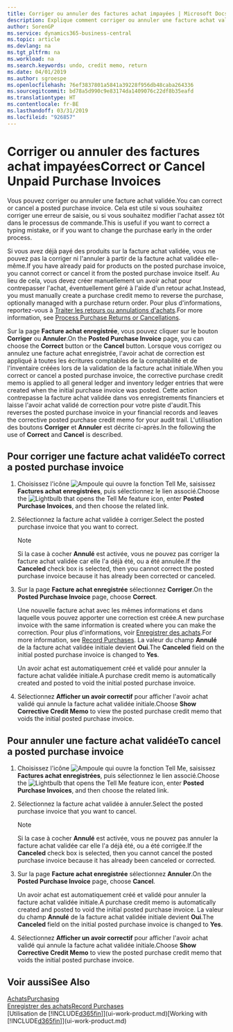```yaml
---
title: Corriger ou annuler des factures achat impayées | Microsoft Docs
description: Explique comment corriger ou annuler une facture achat validée et créer automatiquement un avoir achat.
author: SorenGP
ms.service: dynamics365-business-central
ms.topic: article
ms.devlang: na
ms.tgt_pltfrm: na
ms.workload: na
ms.search.keywords: undo, credit memo, return
ms.date: 04/01/2019
ms.author: sgroespe
ms.openlocfilehash: 76ef3837801a5841a39228f956db48caba264336
ms.sourcegitcommit: bd78a5d990c9e83174da1409076c22df8b35eafd
ms.translationtype: HT
ms.contentlocale: fr-BE
ms.lasthandoff: 03/31/2019
ms.locfileid: "926857"
---
```

# <a name="correct-or-cancel-unpaid-purchase-invoices"></a><span data-ttu-id="0e18d-103">Corriger ou annuler des factures achat impayées</span><span class="sxs-lookup"><span data-stu-id="0e18d-103">Correct or Cancel Unpaid Purchase Invoices</span></span>
<span data-ttu-id="0e18d-104">Vous pouvez corriger ou annuler une facture achat validée.</span><span class="sxs-lookup"><span data-stu-id="0e18d-104">You can correct or cancel a posted purchase invoice.</span></span> <span data-ttu-id="0e18d-105">Cela est utile si vous souhaitez corriger une erreur de saisie, ou si vous souhaitez modifier l'achat assez tôt dans le processus de commande.</span><span class="sxs-lookup"><span data-stu-id="0e18d-105">This is useful if you want to correct a typing mistake, or if you want to change the purchase early in the order process.</span></span>

<span data-ttu-id="0e18d-106">Si vous avez déjà payé des produits sur la facture achat validée, vous ne pouvez pas la corriger ni l'annuler à partir de la facture achat validée elle-même.</span><span class="sxs-lookup"><span data-stu-id="0e18d-106">If you have already paid for products on the posted purchase invoice, you cannot correct or cancel it from the posted purchase invoice itself.</span></span> <span data-ttu-id="0e18d-107">Au lieu de cela, vous devez créer manuellement un avoir achat pour contrepasser l'achat, éventuellement géré à l'aide d'un retour achat.</span><span class="sxs-lookup"><span data-stu-id="0e18d-107">Instead, you must manually create a purchase credit memo to reverse the purchase, optionally managed with a purchase return order.</span></span> <span data-ttu-id="0e18d-108">Pour plus d'informations, reportez-vous à [Traiter les retours ou annulations d'achats](purchasing-how-process-purchase-returns-cancellations.md).</span><span class="sxs-lookup"><span data-stu-id="0e18d-108">For more information, see [Process Purchase Returns or Cancellations](purchasing-how-process-purchase-returns-cancellations.md).</span></span>

<span data-ttu-id="0e18d-109">Sur la page **Facture achat enregistrée**, vous pouvez cliquer sur le bouton **Corriger** ou **Annuler**.</span><span class="sxs-lookup"><span data-stu-id="0e18d-109">On the **Posted Purchase Invoice** page, you can choose the **Correct** button or the **Cancel** button.</span></span> <span data-ttu-id="0e18d-110">Lorsque vous corrigez ou annulez une facture achat enregistrée, l'avoir achat de correction est appliqué à toutes les écritures comptables de la comptabilité et de l'inventaire créées lors de la validation de la facture achat initiale.</span><span class="sxs-lookup"><span data-stu-id="0e18d-110">When you correct or cancel a posted purchase invoice, the corrective purchase credit memo is applied to all general ledger and inventory ledger entries that were created when the initial purchase invoice was posted.</span></span> <span data-ttu-id="0e18d-111">Cette action contrepasse la facture achat validée dans vos enregistrements financiers et laisse l'avoir achat validé de correction pour votre piste d'audit.</span><span class="sxs-lookup"><span data-stu-id="0e18d-111">This reverses the posted purchase invoice in your financial records and leaves the corrective posted purchase credit memo for your audit trail.</span></span> <span data-ttu-id="0e18d-112">L'utilisation des boutons **Corriger** et **Annuler** est décrite ci-après.</span><span class="sxs-lookup"><span data-stu-id="0e18d-112">In the following the use of **Correct** and **Cancel** is described.</span></span>

## <a name="to-correct-a-posted-purchase-invoice"></a><span data-ttu-id="0e18d-113">Pour corriger une facture achat validée</span><span class="sxs-lookup"><span data-stu-id="0e18d-113">To correct a posted purchase invoice</span></span>
1. <span data-ttu-id="0e18d-114">Choisissez l'icône ![Ampoule qui ouvre la fonction Tell Me](media/ui-search/search_small.png "Dites-moi ce que vous voulez faire"), saisissez **Factures achat enregistrées**, puis sélectionnez le lien associé.</span><span class="sxs-lookup"><span data-stu-id="0e18d-114">Choose the ![Lightbulb that opens the Tell Me feature](media/ui-search/search_small.png "Tell me what you want to do") icon, enter **Posted Purchase Invoices**, and then choose the related link.</span></span>  
2. <span data-ttu-id="0e18d-115">Sélectionnez la facture achat validée à corriger.</span><span class="sxs-lookup"><span data-stu-id="0e18d-115">Select the posted purchase invoice that you want to correct.</span></span>  

    > [!NOTE]  
    >   <span data-ttu-id="0e18d-116">Si la case à cocher **Annulé** est activée, vous ne pouvez pas corriger la facture achat validée car elle l'a déjà été, ou a été annulée.</span><span class="sxs-lookup"><span data-stu-id="0e18d-116">If the **Canceled** check box is selected, then you cannot correct the posted purchase invoice because it has already been corrected or canceled.</span></span>
3. <span data-ttu-id="0e18d-117">Sur la page **Facture achat enregistrée** sélectionnez **Corriger**.</span><span class="sxs-lookup"><span data-stu-id="0e18d-117">On the **Posted Purchase Invoice** page, choose **Correct**.</span></span>

    <span data-ttu-id="0e18d-118">Une nouvelle facture achat avec les mêmes informations et dans laquelle vous pouvez apporter une correction est créée.</span><span class="sxs-lookup"><span data-stu-id="0e18d-118">A new purchase invoice with the same information is created where you can make the correction.</span></span> <span data-ttu-id="0e18d-119">Pour plus d'informations, voir [Enregistrer des achats](purchasing-how-record-purchases.md).</span><span class="sxs-lookup"><span data-stu-id="0e18d-119">For more information, see [Record Purchases](purchasing-how-record-purchases.md).</span></span> <span data-ttu-id="0e18d-120">La valeur du champ **Annulé** de la facture achat validée initiale devient **Oui**.</span><span class="sxs-lookup"><span data-stu-id="0e18d-120">The **Canceled** field on the initial posted purchase invoice is changed to **Yes**.</span></span>

    <span data-ttu-id="0e18d-121">Un avoir achat est automatiquement créé et validé pour annuler la facture achat validée initiale.</span><span class="sxs-lookup"><span data-stu-id="0e18d-121">A purchase credit memo is automatically created and posted to void the initial posted purchase invoice.</span></span>
4. <span data-ttu-id="0e18d-122">Sélectionnez **Afficher un avoir correctif** pour afficher l'avoir achat validé qui annule la facture achat validée initiale.</span><span class="sxs-lookup"><span data-stu-id="0e18d-122">Choose **Show Corrective Credit Memo** to view the posted purchase credit memo that voids the initial posted purchase invoice.</span></span>

## <a name="to-cancel-a-posted-purchase-invoice"></a><span data-ttu-id="0e18d-123">Pour annuler une facture achat validée</span><span class="sxs-lookup"><span data-stu-id="0e18d-123">To cancel a posted purchase invoice</span></span>
1. <span data-ttu-id="0e18d-124">Choisissez l'icône ![Ampoule qui ouvre la fonction Tell Me](media/ui-search/search_small.png "Dites-moi ce que vous voulez faire"), saisissez **Factures achat enregistrées**, puis sélectionnez le lien associé.</span><span class="sxs-lookup"><span data-stu-id="0e18d-124">Choose the ![Lightbulb that opens the Tell Me feature](media/ui-search/search_small.png "Tell me what you want to do") icon, enter **Posted Purchase Invoices**, and then choose the related link.</span></span>  
2. <span data-ttu-id="0e18d-125">Sélectionnez la facture achat validée à annuler.</span><span class="sxs-lookup"><span data-stu-id="0e18d-125">Select the posted purchase invoice that you want to cancel.</span></span>

    > [!NOTE]  
    >   <span data-ttu-id="0e18d-126">Si la case à cocher **Annulé** est activée, vous ne pouvez pas annuler la facture achat validée car elle l'a déjà été, ou a été corrigée.</span><span class="sxs-lookup"><span data-stu-id="0e18d-126">If the **Canceled** check box is selected, then you cannot cancel the posted purchase invoice because it has already been canceled or corrected.</span></span>
3. <span data-ttu-id="0e18d-127">Sur la page **Facture achat enregistrée** sélectionnez **Annuler**.</span><span class="sxs-lookup"><span data-stu-id="0e18d-127">On the **Posted Purchase Invoice** page, choose **Cancel**.</span></span>

    <span data-ttu-id="0e18d-128">Un avoir achat est automatiquement créé et validé pour annuler la facture achat validée initiale.</span><span class="sxs-lookup"><span data-stu-id="0e18d-128">A purchase credit memo is automatically created and posted to void the initial posted purchase invoice.</span></span> <span data-ttu-id="0e18d-129">La valeur du champ **Annulé** de la facture achat validée initiale devient **Oui**.</span><span class="sxs-lookup"><span data-stu-id="0e18d-129">The **Canceled** field on the initial posted purchase invoice is changed to **Yes**.</span></span>
4. <span data-ttu-id="0e18d-130">Sélectionnez **Afficher un avoir correctif** pour afficher l'avoir achat validé qui annule la facture achat validée initiale.</span><span class="sxs-lookup"><span data-stu-id="0e18d-130">Choose **Show Corrective Credit Memo** to view the posted purchase credit memo that voids the initial posted purchase invoice.</span></span>

## <a name="see-also"></a><span data-ttu-id="0e18d-131">Voir aussi</span><span class="sxs-lookup"><span data-stu-id="0e18d-131">See Also</span></span>
[<span data-ttu-id="0e18d-132">Achats</span><span class="sxs-lookup"><span data-stu-id="0e18d-132">Purchasing</span></span>](purchasing-manage-purchasing.md)  
[<span data-ttu-id="0e18d-133">Enregistrer des achats</span><span class="sxs-lookup"><span data-stu-id="0e18d-133">Record Purchases</span></span>](purchasing-how-record-purchases.md)  
<span data-ttu-id="0e18d-134">[Utilisation de [!INCLUDE[d365fin](includes/d365fin_md.md)]](ui-work-product.md)</span><span class="sxs-lookup"><span data-stu-id="0e18d-134">[Working with [!INCLUDE[d365fin](includes/d365fin_md.md)]](ui-work-product.md)</span></span>
